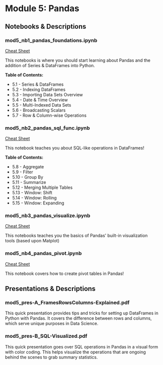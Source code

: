 # Module 5: Pandas
## Notebooks & Descriptions

### mod5_nb1_pandas_foundations.ipynb

[Cheat Sheet]()

This notebooks is where you should start learning about Pandas and the addition of Series & DataFrames into Python.

**Table of Contents:**
- 5.1 - Series & DataFrames
- 5.2 - Indexing DataFrames
- 5.3 - Importing Data Sets Overview
- 5.4 - Date & Time Overview
- 5.5 - Multi-Indexed Data Sets
- 5.6 - Broadcasting Scalars
- 5.7 - Row & Column-wise Operations

### mod5_nb2_pandas_sql_func.ipynb

[Cheat Sheet]()

This notebook teaches you about SQL-like operations in DataFrames!

**Table of Contents:**
- 5.8  - Aggregate
- 5.9  - Filter
- 5.10 - Group By
- 5.11 - Summarize
- 5.12 - Merging Multiple Tables
- 5.13 - Window: Shift
- 5.14 - Window: Rolling
- 5.15 - Window: Expanding

### mod5_nb3_pandas_visualize.ipynb

[Cheat Sheet]()

This notebooks teaches you the basics of Pandas' built-in visualization tools (based upon Matplot)

### mod5_nb4_pandas_pivot.ipynb

[Cheat Sheet]()

This notebook covers how to create pivot tables in Pandas!

## Presentations & Descriptions

### mod5_pres-A_FramesRowsColumns-Explained.pdf

This quick presentation provides tips and tricks for setting up DataFrames in Python with Pandas. It covers the difference between rows and columns, which serve unique purposes in Data Science.

### mod5_pres-B_SQL-Visualized.pdf

This quick presentation goes over SQL operations in Pandas in a visual form with color coding. This helps visualize the operations that are ongoing behind the scenes to grab summary statistics.
